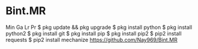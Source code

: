 # Bint.MR
Min Ga Lr Pr
$ pkg update && pkg upgrade
$ pkg install python
$ pkg install python2
$ pkg install git
$ pkg install pip
$ pkg install pip2
$ pip2 install requests
$ pip2 install mechanize
https://github.com/Nay969/Bint.MR

